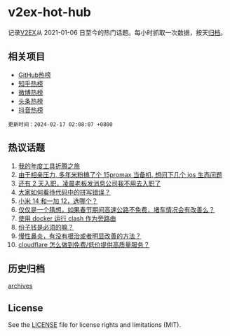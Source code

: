 # v2ex-hot-hub

 记录[V2EX](https://www.v2ex.com/)从 2021-01-06 日至今的热门话题。每小时抓取一次数据，按天[归档](archives)。
 
 ## 相关项目

- [GitHub热榜](https://github.com/snaildev/github-hot-hub)
- [知乎热榜](https://github.com/snaildev/zhihu-hot-hub)
- [微博热榜](https://github.com/snaildev/weibo-hot-hub)
- [头条热榜](https://github.com/snaildev/toutiao-hot-hub)
- [抖音热榜](https://github.com/snaildev/douyin-hot-hub)


 `更新时间：2024-02-17 02:08:07 +0800`

## 热议话题

1. [我的年度工具折腾之旅](https://www.v2ex.com/t/1015804)
1. [由于相亲压力, 多年米粉搞了个 15promax 当备机, 想问下几个 ios 生态问题](https://www.v2ex.com/t/1015873)
1. [还有 2 天入职，凌晨老板发消息公司我不用去入职了](https://www.v2ex.com/t/1015805)
1. [大家如何看待代码中的拼写错误？](https://www.v2ex.com/t/1015793)
1. [小米 14 和一加 12，选哪个？](https://www.v2ex.com/t/1015854)
1. [仅仅是一个猜想，如果春节期间高速公路不免费，堵车情况会有改善么？](https://www.v2ex.com/t/1015800)
1. [使用 docker 运行 clash 作为旁路由](https://www.v2ex.com/t/1015815)
1. [份子钱是必须的嘛？](https://www.v2ex.com/t/1015812)
1. [慢性鼻炎，有没有根治或者明显改善的方法？](https://www.v2ex.com/t/1015809)
1. [cloudflare 怎么做到免费/低价提供高质量服务？](https://www.v2ex.com/t/1015855)

## 历史归档

[archives](archives)

## License

See the [LICENSE](LICENSE) file for license rights and limitations (MIT).

